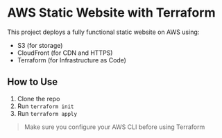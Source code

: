# AWS Static Website with Terraform

This project deploys a fully functional static website on AWS using:
- S3 (for storage)
- CloudFront (for CDN and HTTPS)
- Terraform (for Infrastructure as Code)

## How to Use
1. Clone the repo
2. Run `terraform init`
3. Run `terraform apply`

> Make sure you configure your AWS CLI before using Terraform

